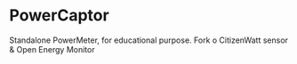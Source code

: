# PowerCaptor
Standalone PowerMeter, for educational purpose. Fork o CitizenWatt sensor &amp; Open Energy Monitor
